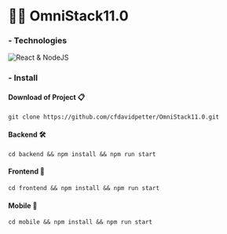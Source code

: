 # 👨‍🎓 OmniStack11.0

### - Technologies

![React & NodeJS](https://cdn.filestackcontent.com/9UlIPoSATP6iLvQJgHiF "React & NodeJS")

### - Install

#### Download of Project 📋
    git clone https://github.com/cfdavidpetter/OmniStack11.0.git
#### Backend 🛠
    cd backend && npm install && npm run start
#### Frontend 💎
    cd frontend && npm install && npm run start
#### Mobile 📱
    cd mobile && npm install && npm run start
